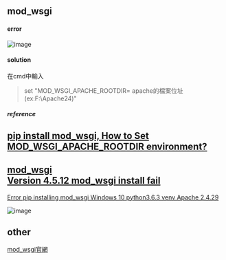 ## mod_wsgi
#### error  
![image](https://drive.google.com/uc?export=view&id=1KT1q3mPuni_CuU5bAd14hClUkmQRKpx4)  

#### solution
在cmd中輸入  
> set "MOD_WSGI_APACHE_ROOTDIR= apache的檔案位址(ex:F:\Apache24)"  
##### reference
[pip install mod_wsgi, How to Set MOD_WSGI_APACHE_ROOTDIR environment?](https://stackoverflow.com/questions/42323817/pip-install-mod-wsgi-how-to-set-mod-wsgi-apache-rootdir-environment)   
-------  
[mod_wsgi](https://modwsgi.readthedocs.io/en/develop/)  
[Version 4.5.12 mod_wsgi install fail](https://modwsgi.readthedocs.io/en/develop/release-notes/version-4.5.12.html)   
-------  
[Error pip installing mod_wsgi Windows 10 python3.6.3 venv Apache 2.4.29](https://modwsgi.readthedocs.io/en/develop/)   


![image](https://drive.google.com/uc?export=view&id=1wYBDFHBP9nNv_DHE0qpxEKl-iGd6mJ_D)  


## other
[mod_wsgi官網](https://pypi.org/project/mod-wsgi/#modal-close)
